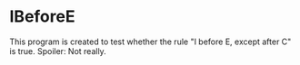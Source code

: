 IBeforeE
========

This program is created to test whether the rule "I before E, except after C" is true. Spoiler: Not really.
